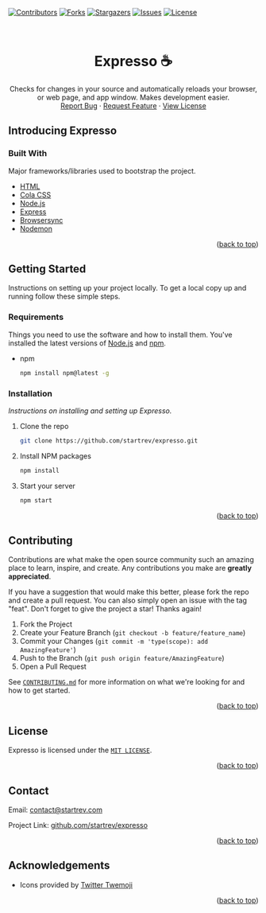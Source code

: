 <div id="top"></div>
<!--
*** Thanks for checking out the README. If you have a suggestion
*** that would make this better, please fork the repo and create a pull request
*** or simply open an issue with the proper label.
*** Don't forget to give the project a star!
*** Thanks again! Now go create something AMAZING! :D
-->


<!-- PROJECT SHIELDS -->
<!--
*** We're using markdown "reference style" links for readability.
*** Reference links are enclosed in brackets [ ] instead of parentheses ( ).
*** See the bottom of this document for the declaration of the reference variables
*** for contributors-url, forks-url, etc. This is an optional, concise syntax you may use.
*** https://www.markdownguide.org/basic-syntax/#reference-style-links
-->

[![Contributors][contributors-shield]][contributors-url]
[![Forks][forks-shield]][forks-url]
[![Stargazers][stars-shield]][stars-url]
[![Issues][issues-shield]][issues-url]
[![License][license-shield]][license-url]

<!-- PROJECT LOGO -->
<br />
<div align="center">


  <h1 align="center">Expresso ☕️</h1>

  <p align="center">
    Checks for changes in your source and automatically reloads your browser, or web page, and app window. Makes development easier.
    <br>
    <a href="https://github.com/startrev/expresso/issues/new/choose">Report Bug</a>
    ·
    <a href="https://github.com/startrev/expresso/issues/new/choose">Request Feature</a>
    ·
    <a href="[`LICENSE`][license-url]">View License</a>
  </p>
</div>

<!-- ABOUT THE PROJECT -->
## Introducing Expresso

### Built With

Major frameworks/libraries used to bootstrap the project.

* [HTML][html-url]
* [Cola CSS][cola-url]
* [Node.js][node-url]
* [Express][express-url]
* [Browsersync][bs-url]
* [Nodemon][nodemon-url]

<p align="right">(<a href="#top">back to top</a>)</p>

<!-- GETTING STARTED -->
## Getting Started

Instructions on setting up your project locally.
To get a local copy up and running follow these simple steps.

### Requirements

Things you need to use the software and how to install them. You've installed the latest versions of [Node.js][node-url] and [npm][npm-url].
* npm

  ```sh
  npm install npm@latest -g
  ```

### Installation

_Instructions on installing and setting up Expresso._

1. Clone the repo

   ```sh
   git clone https://github.com/startrev/expresso.git
   ```
2. Install NPM packages

   ```sh
   npm install
   ```
3. Start your server

   ```sh
   npm start
   ```

<p align="right">(<a href="#top">back to top</a>)</p>

<!-- CONTRIBUTING -->
## Contributing

Contributions are what make the open source community such an amazing place to learn, inspire, and create. Any contributions you make are **greatly appreciated**.

If you have a suggestion that would make this better, please fork the repo and create a pull request. You can also simply open an issue with the tag "feat".
Don't forget to give the project a star! Thanks again!

1. Fork the Project
2. Create your Feature Branch (`git checkout -b feature/feature_name`)
3. Commit your Changes (`git commit -m 'type(scope): add AmazingFeature'`)
4. Push to the Branch (`git push origin feature/AmazingFeature`)
5. Open a Pull Request

See  [`CONTRIBUTING.md`][contributing-url] for more information on what we're looking for and how to get started.

<p align="right">(<a href="#top">back to top</a>)</p>

<!-- LICENSE -->
## License

Expresso is licensed under the [`MIT LICENSE`][license-url].

<p align="right">(<a href="#top">back to top</a>)</p>

<!-- CONTACT -->
## Contact

Email: contact@startrev.com

Project Link: [github.com/startrev/expresso][project-url]

<p align="right">(<a href="#top">back to top</a>)</p>


<!-- ACKNOWLEDGEMENTS -->
## Acknowledgements

- Icons provided by [Twitter Twemoji][twemoji-url]


<p align="right">(<a href="#top">back to top</a>)</p>


<!-- MARKDOWN IMAGES & LINKS-->
<!-- https://www.markdownguide.org/basic-syntax/#reference-style-links -->
[contributors-shield]: https://img.shields.io/github/contributors/startrev/expresso.svg?style=for-the-badge&color=green
[forks-shield]: https://img.shields.io/github/forks/startrev/expresso.svg?style=for-the-badge&color=blue
[stars-shield]: https://img.shields.io/github/stars/startrev/expresso.svg?style=for-the-badge&color=yellow
[issues-shield]: https://img.shields.io/github/issues/startrev/expresso.svg?style=for-the-badge&color=red
[license-shield]: https://img.shields.io/github/license/startrev/expresso.svg?style=for-the-badge&color=yellowgreen

[contributors-url]: https://github.com/startrev/expresso/graphs/contributors
[project-url]: https://github.com/startrev/expresso
[forks-url]: https://github.com/startrev/expresso/network/members
[stars-url]: https://github.com/startrev/expresso/stargazers
[issues-url]: https://github.com/startrev/expresso/issues
[license-url]: ../main/LICENSE
[express-url]: https://expressjs.com
[node-url]: https://nodejs.org
[npm-url]: https://docs.npmjs.com/downloading-and-installing-node-js-and-npm
[html-url]: https://developer.mozilla.org/en-US/docs/Web/HTML
[css-url]: https://developer.mozilla.org/en-US/docs/Web/CSS
[bs-url]: https://browsersync.io/
[nodemon-url]: https://nodemon.io/
[cca4-url]: https://creativecommons.org/licenses/by/4.0/
[contributing-url]: ../main/CONTRIBUTING.md
[cola-url]: https://github.com/startrev/cola.css
[twemoji-url]: https://twemoji.twitter.com/
